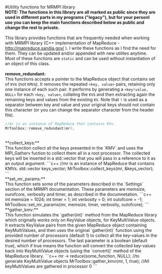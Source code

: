 #Utility functions for MRMPI library</br>
**NOTE: The functions in this library are all marked as public since they are used in different parts in my programs ("legacy"), but for your personl use you can keep the main functions described below as public and change the rest to private.**</br>
</br>
This library provides functions that are frequently needed when working with MRMPI library (C++ implementation of MapReduce - http://mapreduce.sandia.gov/ ). I write these functions as I find the need for them. They can be updated and/or appended with new utilites anytime. Most of these functions are `static` and can be used without instantiation of an object of this class.</br>
</br>
**remove_redundant:**</br>
This functions accepts a pointer to the MapReduce object that contains set of `KV`s (not `KMV`s). It removes the repeated `<key, value>` pairs, retaining only one instance of each such pair. It performs by generating a `<key!value, NULL>` for each `<key, value>`, collating the `KV`s and then extracting again the remaining keys and values from the existing `KV`. Note that `!` is used as a separator between key and value and your original keys should not contain this character (or you can change the separator character from the header file).
```c++
//mr is an instance of MapReduce that contains KVs.
MrToolbox::remove_redundant(mr);
```
</br>
**collect_keys:**</br>
This function collect all the keys presented in the `KMV` and uses the MPI_Gatherv fuction to collect them all in a root processor. The collected keys will be inserted in a std::vector<char> that you will pass in a reference to it as an output argument.
```c++
//mr is an instance of MapReduce that contains KMVs.
std::vector<char> keys_vector;
MrToolbox::collect_keys(mr, &keys_vector);
```
</br>
**set_mr_params:**</br>
This function sets some of the parameters described in the `Settings` section of the MRMPI documentation. These parameters are memsize, ourofcore, verbosity and timer, as described in the documnetation.
```c++
int memsize = 1024;
int timer = 1;
int verbosity = 0;
int outofcore = -1;
MrToolbox::set_mr_params(mr, memsize, timer, verbosity, outofcore);
```
</br>
**gather_kmv:**</br>
This function simulates the `gather(int)` method from the MapReduce library which originally works only on KeyValue objects, for KeyMultiValue objects. It extracts KeyValue pairs from the given MapReduce object containing KeyMultiValues, and then uses the original `gather(int)` function using the provided number of processors (default 1) to collect all the key-values in the desired number of processors. The last parameter is a boolean (default true), which if true means the function will convert the collected key-values back into KeyMultiValue objects (using the `convert()` method of the MapReduce library.
```c++
mr -> reduce(some_function, NULL); //to generate KeyMultiValue objects
MrToolbox::gather_kmv(mr, 1, true);
//All keyMultiValues are gathered in processor 0
```
